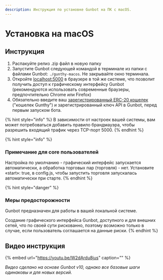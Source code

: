 ```yaml
---
description: Инструкция по установке Gunbot на ПК с macOS.
---
```


# Установка на macOS

## Инструкция

1. Распакуйте релиз .zip файл в новую папку
2. Запустите Gunbot следующей командой в терминале из папки с файлами Gunbot:  `./gunthy-macos`. Не закрывайте окно терминала.
3. Откройте [localhost:5000](http://localhost:5000) в браузере в той же системе, что позволит получить доступ к графическому интерфейсу Gunbot \(рекомендуются использовать современные браузеры, предпочтительно Chrome или Firefox\)
4. Обязательно введите ваш [зарегистрированный ERC-20 кошелек](../exchange-and-license-settings/gunthy-wallet/) \("кошелек Gunthy"\) и зарегистрированный ключ API в Gunbot, перед первым запуском бота.

{% hint style="info" %}
В зависимости от настроек вашей системы, вам может потребоваться добавить правило брандмауэра, чтобы разрешить входящий трафик через TCP-порт 5000.
{% endhint %}

{% hint style="info" %}
### Примечание для core пользователей

Настройка по умолчанию - графический интерфейс запускается автоматически, а обработка торговых пар \(торговля\) - нет. Установите «start»: true, в config.js, чтобы запустить торговля запускалась автоматически при старте.
{% endhint %}

{% hint style="danger" %}
### Меры предосторожности

Gunbot предназначен для работы в вашей локальной системе. 

Создание графического интерфейса Gunbot, доступного и для внешних сетей, что по своей сути рискованно, поэтому возможно только в случае, если пользователь соглашается на данные риски.
{% endhint %}

## Видео инструкция

{% embed url="https://youtu.be/W2dArdu8jus" caption="" %}

_Видео сделано на основе Gunbot v10, однако все базовые шаги одинаковы и для новых версий._[  
](https://gunbotbeta.gitbook.io/gunbot-beta/getting-started/installation/download)

